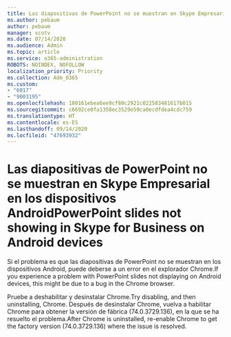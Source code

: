 ```yaml
---
title: Las diapositivas de PowerPoint no se muestran en Skype Empresarial en los dispositivos Android
ms.author: pebaum
author: pebaum
manager: scotv
ms.date: 07/14/2020
ms.audience: Admin
ms.topic: article
ms.service: o365-administration
ROBOTS: NOINDEX, NOFOLLOW
localization_priority: Priority
ms.collection: Adm_O365
ms.custom:
- "6017"
- "9003195"
ms.openlocfilehash: 180161ebea6ee9cf80c2921c022583481617b015
ms.sourcegitcommit: c6692ce0fa1358ec3529e59ca0ecdfdea4cdc759
ms.translationtype: HT
ms.contentlocale: es-ES
ms.lasthandoff: 09/14/2020
ms.locfileid: "47693932"
---
```

# <a name="powerpoint-slides-not-showing-in-skype-for-business-on-android-devices"></a><span data-ttu-id="0a9e0-102">Las diapositivas de PowerPoint no se muestran en Skype Empresarial en los dispositivos Android</span><span class="sxs-lookup"><span data-stu-id="0a9e0-102">PowerPoint slides not showing in Skype for Business on Android devices</span></span>

<span data-ttu-id="0a9e0-103">Si el problema es que las diapositivas de PowerPoint no se muestran en los dispositivos Android, puede deberse a un error en el explorador Chrome.</span><span class="sxs-lookup"><span data-stu-id="0a9e0-103">If you experience a problem with PowerPoint slides not displaying on Android devices, this might be due to a bug in the Chrome browser.</span></span>

<span data-ttu-id="0a9e0-104">Pruebe a deshabilitar y desinstalar Chrome.</span><span class="sxs-lookup"><span data-stu-id="0a9e0-104">Try disabling, and then uninstalling, Chrome.</span></span> <span data-ttu-id="0a9e0-105">Después de desinstalar Chrome, vuelva a habilitar Chrome para obtener la versión de fábrica (74.0.3729.136), en la que se ha resuelto el problema.</span><span class="sxs-lookup"><span data-stu-id="0a9e0-105">After Chrome is uninstalled, re-enable Chrome to get the factory version (74.0.3729.136) where the issue is resolved.</span></span>